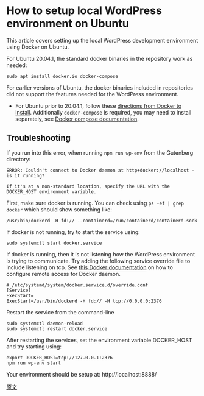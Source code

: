 # How to setup local WordPress environment on Ubuntu

This article covers setting up the local WordPress development environment using Docker on Ubuntu.

For Ubuntu 20.04.1, the standard docker binaries in the repository work as needed:

```
sudo apt install docker.io docker-compose
```

For earlier versions of Ubuntu, the docker binaries included in repositories did not support the features needed for the WordPress environment.

-   For Ubuntu prior to 20.04.1, follow these [directions from Docker to install](https://docs.docker.com/install/linux/docker-ce/ubuntu/). Additionally `docker-compose` is required, you may need to install separately, see [ Docker compose documentation](https://docs.docker.com/compose/install/).

## Troubleshooting

If you run into this error, when running `npm run wp-env` from the Gutenberg directory:

```
ERROR: Couldn't connect to Docker daemon at http+docker://localhost - is it running?

If it's at a non-standard location, specify the URL with the DOCKER_HOST environment variable.
```

First, make sure docker is running. You can check using `ps -ef | grep docker` which should show something like:

```
/usr/bin/dockerd -H fd:// --containerd=/run/containerd/containerd.sock
```

If docker is not running, try to start the service using:

```
sudo systemctl start docker.service
```

If docker is running, then it is not listening how the WordPress environment is trying to communicate. Try adding the following service override file to include listening on tcp. See [this Docker documentation](https://docs.docker.com/config/daemon/remote-access/) on how to configure remote access for Docker daemon.

```
# /etc/systemd/system/docker.service.d/override.conf
[Service]
ExecStart=
ExecStart=/usr/bin/dockerd -H fd:// -H tcp://0.0.0.0:2376
```

Restart the service from the command-line

```
sudo systemctl daemon-reload
sudo systemctl restart docker.service
```

After restarting the services, set the environment variable DOCKER_HOST and try starting using:

```
export DOCKER_HOST=tcp://127.0.0.1:2376
npm run wp-env start
```

Your environment should be setup at: http://localhost:8888/

[原文](https://github.com/WordPress/gutenberg/blob/trunk/docs/getting-started/tutorials/devenv/docker-ubuntu.md)
